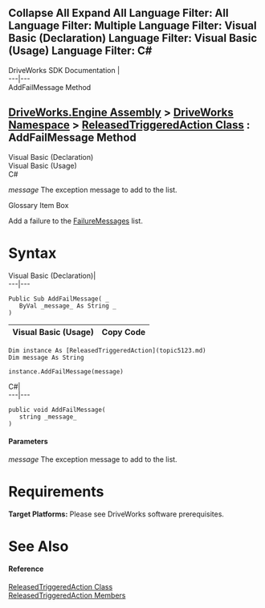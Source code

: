 Collapse All Expand All Language Filter: All  Language Filter: Multiple  Language Filter: Visual Basic (Declaration) Language Filter: Visual Basic (Usage) Language Filter: C#  
---  
DriveWorks SDK Documentation  |   
---|---  
AddFailMessage Method   
  
[DriveWorks.Engine Assembly](topic2156.md) > [DriveWorks Namespace](topic2159.md) > [ReleasedTriggeredAction Class](topic5123.md) : AddFailMessage Method  
---  
  
Visual Basic (Declaration)    
Visual Basic (Usage)    
C# 

_message_
    The exception message to add to the list.

Glossary Item Box

Add a failure to the [FailureMessages](topic5138.md) list. 

# Syntax

Visual Basic (Declaration)|   
---|---  
      
    
    Public Sub AddFailMessage( _
       ByVal _message_ As String _
    )   
  
Visual Basic (Usage)| Copy Code  
---|---  
      
    
    Dim instance As [ReleasedTriggeredAction](topic5123.md)
    Dim message As String
     
    instance.AddFailMessage(message)  
  
C#|   
---|---  
      
    
    public void AddFailMessage( 
       string _message_
    )  
  
#### Parameters

 _message_
    The exception message to add to the list.

# Requirements

**Target Platforms:** Please see DriveWorks software prerequisites.

# See Also

#### Reference

[ReleasedTriggeredAction Class](topic5123.md)   
[ReleasedTriggeredAction Members](topic5124.md)


